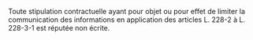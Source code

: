Toute stipulation contractuelle ayant pour objet ou pour effet de limiter la communication des informations en application des articles L. 228-2 à L. 228-3-1 est réputée non écrite.

